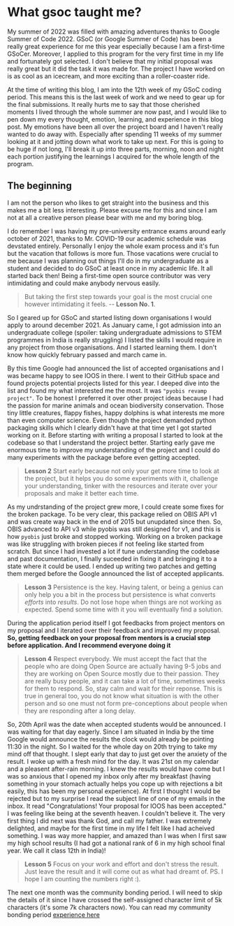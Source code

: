 # What gsoc taught me?

My summer of 2022 was filled with amazing adventures thanks to Google Summer of Code 2022. GSoC (or Google Summer of Code) has been a really great experience for me this year especially because I am a first-time GSoCer. Moreover, I applied to this program for the very first time in my life and fortunately got selected. I don't believe that my initial proposal was really great but it did the task it was made for. The project I have worked on is as cool as an icecream, and more exciting than a roller-coaster ride. 

At the time of writing this blog, I am into the 12th week of my GSoC coding period. This means this is the last week of work and we need to gear up for the final submissions. It really hurts me to say that those cherished moments I lived through the whole summer are now past, and I would like to pen down my every thought, emotion, learning, and experience in this blog post. My emotions have been all over the project board and I haven't really wanted to do away with. Especially after spending 11 weeks of my summer looking at it and jotting down what work to take up next. For this is going to be huge if not long, I'll break it up into three parts, morning, noon and night each portion justifying the learnings I acquired for the whole length of the program.

## The beginning
I am not the person who likes to get straight into the business and this makes me a bit less interesting. Please excuse me for this and since I am not at all a creative person please bear with me and my boring blog.

I do remember I was having my pre-university entrance exams around early october of 2021, thanks to Mr. COVID-19 our academic schedule was devstated entirely. Personally I enjoy the whole exam process and it's fun but the vacation that follows is more fun. Those vacations were crucial to me because I was planning out things I'll do in my undergraduate as a student and decided to do GSoC at least once in my academic life. It all started back then! Being a first-time open source contributor was very intimidating and could make anybody nervous easily. 
> But taking the first step towards your goal is the most crucial one however intimidating it feels. -- **Lesson No. 1**.

So I geared up for GSoC and started listing down organisations I would apply to around december 2021. As January came, I got admission into an undergraduate college (spoiler: taking undergraduate admissions to STEM programmes in India is really struggling) I listed the skills I would require in any project from those organisations. And I started learning them. I don't know how quickly february passed and march came in.

By this time Google had announced the list of accepted organisations and I was became happy to see IOOS in there. I went to their GitHub space and found projects potential projects listed for this year. I deeped dive into the list and found my what interested me the most. It was `"pyobis revamp project"`. To be honest I preferred it over other project ideas because I had the passion for marine animals and ocean biodiversity conservation. Those tiny little creatures, flappy fishes, happy dolphins is what interests me more than even computer science. Even though the project demanded python packaging skills which I clearly didn't have at that time yet I got started working on it. Before starting with writing a proposal I started to look at the codebase so that I understand the project better. Starting early gave me enormous time to improve my understanding of the project and I could do many experiments with the package before even getting accepted.
> **Lesson 2** Start early because not only your get more time to look at the project, but it helps you do some experiments with it, challenge your understanding, tinker with the resources and iterate over your proposals and make it better each time. 

As my undrstanding of the project grew more, I could create some fixes for the broken package. To be very clear, this package relied on OBIS API v1 and was create way back in the end of 2015 but unupdated since then. So, OBIS advanced to API v3 while pyobis was still designed for v1, and this is how `pyobis` just broke and stopped working. Working on a broken package was like struggling with broken pieces if not feeling like started from scratch. But since I had invested a lot if tune understanding the codebase and past documentation, I finally suceeded in fixing it and bringing it to a state where it could be used. I ended up writing two patches and getting them merged before the Google announced the list of accepted applicants.
> **Lesson 3** Persistence is the key. Having talent, or being a genius can only help you a bit in the process but persistence is what converts *efforts* into *results*. Do not lose hope when things are not working as expected. Spend some time with it you will eventually find a solution.

During the application period itself I got feedbacks from project mentors on my proposal and I iterated over their feedback and improved my proposal. **So, getting feedback on your proposal from mentors is a crucial step before application. And I recommend everyone doing it**
> **Lesson 4** Respect everybody. We must accept the fact that the people who are doing Open Source are actually having 9-5 jobs and they are working on Open Source mostly due to their passion. They are really busy people, and it can take a lot of time, sometimes weeks for them to respond. So, stay calm and wait for their reponse. This is true in general too, you do not know what situation is with the other person and so one must not form pre-conceptions about people when they are responding after a long delay.

So, 20th April was the date when accepted students would be announced. I was waiting for that day eagerly. Since I am situated in India by the time Google would announce the results the clock would already be pointing 11:30 in the night. So I waited for the whole day on 20th trying to take my mind off that thought. I slept early that day to just get over the anxiety of the result. I woke up with a fresh mind for the day. It was 21st on my calendar and a pleasent after-rain morning. I knew the results would have come but I was so anxious that I opened my inbox only after my breakfast (having something in your stomach actually helps you cope up with rejections a bit easily, this has been my personal experience). At first I thought I would be rejected but to my surprise I read the subject line of one of my emails in the inbox. It read "Congratulations! Your proposal for IOOS has been accepted." I was feeling like being at the seventh heaven. I couldn't believe it. The very first thing I did next was thank God, and call my father. I was extremely delighted, and maybe for the first time in my life I felt like I had acheived something. I was way more happier, and amazed than I was when I first saw my high school results (I had got a national rank of 6 in my high school final year. We call it class 12th in India)! 

> **Lesson 5** Focus on your work and effort and don't stress the result. Just leave the result and it will come out as what had dreamt of. PS. I hope I am counting the numbers right :).

The next one month was the community bonding period. I will need to skip the details of it since I have crossed the self-assigned character limit of 5k characters (it's some 7k characters now). You can read my community bonding period [experience here](./community-bonding-period.md)